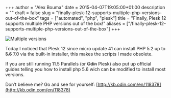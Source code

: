+++
author = "Alex Bouma"
date = 2015-04-07T19:05:00+01:00
description = ""
draft = false
slug = "finally-plesk-12-supports-multiple-php-versions-out-of-the-box"
tags = ["automated", "php", "plesk"]
title = "Finally, Plesk 12 supports multiple PHP versions out of the box!"
aliases = ["/finally-plesk-12-supports-multiple-php-versions-out-of-the-box"]
+++

![Multiple versions](/img/ghost/Screen-Shot-2015-04-07-at-22-05-26.png)

Today I noticed that Plesk 12 since micro update 41 can install PHP 5.2 up to ~~5.6~~ 7.0 via the built-in installer, this makes the scripts I made obsolete.

If you are still running 11.5 Parallels (or ~~Odin~~ Plesk) also put up official guides telling you how to install php 5.6 wich can be modified to install most versions.

Don’t believe me? Go and see for yourself: [http://kb.odin.com/en/118378](http://kb.odin.com/en/118378)
